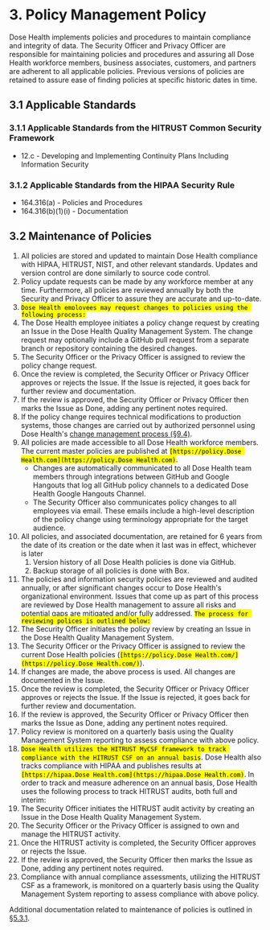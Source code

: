 # 3. Policy Management Policy

Dose Health implements policies and procedures to maintain compliance and integrity of data. The Security Officer and Privacy Officer are responsible for maintaining policies and procedures and assuring all Dose Health workforce members, business associates, customers, and partners are adherent to all applicable policies. Previous versions of policies are retained to assure ease of finding policies at specific historic dates in time.

## 3.1 Applicable Standards

### 3.1.1 Applicable Standards from the HITRUST Common Security Framework

* 12.c - Developing and Implementing Continuity Plans Including Information Security

### 3.1.2 Applicable Standards from the HIPAA Security Rule

* 164.316(a) - Policies and Procedures
* 164.316(b)(1)(i) - Documentation

## 3.2 Maintenance of Policies

1. All policies are stored and updated to maintain Dose Health compliance with HIPAA, HITRUST, NIST, and other relevant standards. Updates and version control are done similarly to source code control.
2. Policy update requests can be made by any workforce member at any time. Furthermore, all policies are reviewed annually by both the Security and Privacy Officer to assure they are accurate and up-to-date.
3. <mark>`Dose Health employees may request changes to policies using the following process:`</mark>
  1. The Dose Health employee initiates a policy change request by creating an Issue in the Dose Health Quality Management System. The change request may optionally include a GitHub pull request from a separate branch or repository containing the desired changes.
  2. The Security Officer or the Privacy Officer is assigned to review the policy change request.
  3. Once the review is completed, the Security Officer or Privacy Officer approves or rejects the Issue. If the Issue is rejected, it goes back for further review and documentation.
  4. If the review is approved, the Security Officer or Privacy Officer then marks the Issue as Done, adding any pertinent notes required.
  5. If the policy change requires technical modifications to production systems, those changes are carried out by authorized personnel using Dose Health's [change management process (§9.4)](#9.4-changing-existing-systems).
4. All policies are made accessible to all Dose Health workforce members. The current master policies are published at <mark>`[https://policy.Dose Health.com](https://policy.Dose Health.com)`</mark>.
   * Changes are automatically communicated to all Dose Health team members through integrations between GitHub and Google Hangouts that log all GitHub policy channels to a dedicated Dose Health Google Hangouts Channel.
   * The Security Officer also communicates policy changes to all employees via email. These emails include a high-level description of the policy change using terminology appropriate for the target audience.
5. All policies, and associated documentation, are retained for 6 years from the date of its creation or the date when it last was in effect, whichever is later
   1. Version history of all Dose Health policies is done via GitHub.
   2. Backup storage of all policies is done with Box.
6. The policies and information security policies are reviewed and audited annually, or after significant changes occur to Dose Health's organizational environment. Issues that come up as part of this process are reviewed by Dose Health management to assure all risks and potential gaps are mitigated and/or fully addressed. <mark>`The process for reviewing polices is outlined below:`</mark>
  1. The Security Officer initiates the policy review by creating an Issue in the Dose Health Quality Management System.
  2. The Security Officer or the Privacy Officer is assigned to review the current Dose Health policies (<mark>`[https://policy.Dose Health.com/](https://policy.Dose Health.com/)`</mark>).
  3. If changes are made, the above process is used. All changes are documented in the Issue.
  4. Once the review is completed, the Security Officer or Privacy Officer approves or rejects the Issue. If the Issue is rejected, it goes back for further review and documentation.
  5. If the review is approved, the Security Officer or Privacy Officer then marks the Issue as Done, adding any pertinent notes required.
  6. Policy review is monitored on a quarterly basis using the Quality Management System reporting to assess compliance with above policy.
7. <mark>`Dose Health utilizes the HITRUST MyCSF framework to track compliance with the HITRUST CSF on an annual basis`</mark>. Dose Health also tracks compliance with HIPAA and publishes results at <mark>`[https://hipaa.Dose Health.com](https://hipaa.Dose Health.com)`</mark>. In order to track and measure adherence on an annual basis, Dose Health uses the following process to track HITRUST audits, both full and interim:
  1. The Security Officer initiates the HITRUST audit activity by creating an Issue in the Dose Health Quality Management System.
  2. The Security Officer or the Privacy Officer is assigned to own and manage the HITRUST activity.
  3. Once the HITRUST activity is completed, the Security Officer approves or rejects the Issue.
  5. If the review is approved, the Security Officer then marks the Issue as Done, adding any pertinent notes required.
  6. Compliance with annual compliance assessments, utilizing the HITRUST CSF as a framework, is monitored on a quarterly basis using the Quality Management System reporting to assess compliance with above policy.

Additional documentation related to maintenance of policies is outlined in [§5.3.1](#5.3-security-officer).
